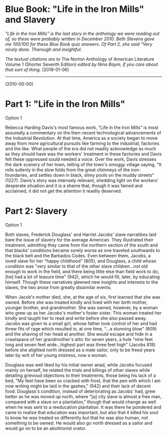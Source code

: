 # Blue Book: "Life in the Iron Mills" and Slavery

*"Life in the Iron Mills" is the last story in the anthology we were reading out of, so these were probably written in December 2010. Beth Stevens gave me 100/100 for these Blue Book quiz answers. Of Part 2, she said "Very nicely done. Thorough and insightful.*

*The textual citations are to* The Norton Anthology of American Literature Volume 1 (Shorter Seventh Edition) *edited by Nina Baym, if you care about that sort of thing.* (2019-01-06)

-----

(2010-00-00)

# Part 1: "Life in the Iron Mills"
Option 1

Rebecca Harding Davis's most famous work, "Life in the Iron Mills" is most assuredly a commentary on the then-recent technological advancements of the Industrial Revolution. At that time, America as a society began to move away from more agricultural pursuits like farming to the industrial, factories and the like. What people of the era did not readily acknowledge as much as they should have was the workers' treatment in these factories and Davis felt these oppressed sould needed a voice. Over the work, Davis stresses the dark scenery of her town, telling of the town's smoggy village saying, "It rolls sullenly in the slow folds from the great chimneys of the iron-foundaries, and settles down in black, slimy pools on the muddy streets" (1227). Davis's story was intensely relevant, shedding light on the workers' desperate situation and it is a shame that, though it was famed and acclaimed, it did not get the attention it readily deserved.

# Part 2: Slavery
Option 1

Both slaves, Frederick Douglass' and Harriet Jacobs' slave narratibes laid bare the issue of slavery for the average American. They illustrated their treatment, admitting they came from the northern section of the south and that blacks' conditions became sorely worse as one traveled southwards to the black belt and the Barbados Codes. Even between them, Jacobs, a loved slave for her "happy childhood" (805), and Douglass, a child whose condition was "very similar to that of the other slave children...not old enough to work in the field, and there being little else than field work to do, [he] had a lot of leasure time" (942), which he would fill, later, by educating himself. Though these narratives gleened new insights and interests to the slaves, the two arose from greatly dissimilar events.

When Jacob's mother died, she, at the age of six, first learned that she was owned. Before she was treated kindly and lived with her birth mother, younger brother, and grandmother. She was owned, however, by a woman who grew up as her Jacobs's mother's foster sister. This woman treated her kindly and taught her to read and write before she also passed away. Jacobs was given to a small girl, whose father took control of her and had threw fits of rage which resulted in, at one time, "...a stunning blow" (809) and the shaving of her head at another. She would escape and hide in a crawlspace of her grandmother's attic for seven years, a hole "nine feet long and seven feet wide...highest part was three feet high" (Jacobs 818) before she alighted north dressed as a male sailor, only to be freed years later by writ of her young mistress, now a woman.

Douglass was well liked by his initial owner anad, while Jacobs focused mainly on herself, he related the trials and killings of other slaves while detailing grievoud objections to their treatments, those being his lack of a bed, "My feet have been so cracked with frost, that the pen with which I am now writing might be laid in the gashes," (942) and their lack of decent food. Douglass's condition, instead of deteriorating as Jacobs' had, grew better as he was moved up north, where "[a] city slave is almost a free man, compared with a slave on a plantation," though that would change as well when he was sent to a reeducation plantation. It was there he pondered and came to realize that education was important, but also that it killed his soul to know he was treated so differently but that he was also human, not something to be owned. He would also go north dressed as a sailor and would go on to be an abolitionist orator.
